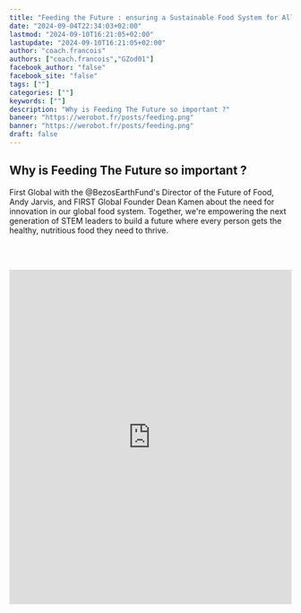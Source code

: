 ```yaml
---
title: "Feeding the Future : ensuring a Sustainable Food System for All People | FGC2024Athens"
date: "2024-09-04T22:34:03+02:00"
lastmod: "2024-09-10T16:21:05+02:00"
lastupdate: "2024-09-10T16:21:05+02:00"
author: "coach.francois"
authors: ["coach.francois","GZod01"]
facebook_author: "false"
facebook_site: "false"
tags: [""]
categories: [""]
keywords: [""]
description: "Why is Feeding The Future so important ?"
baneer: "https://werobot.fr/posts/feeding.png"
banner: "https://werobot.fr/posts/feeding.png"
draft: false
---
```

## Why is Feeding The Future so important ?

First Global with the ‪@BezosEarthFund‬'s Director of the Future of Food, Andy Jarvis, and FIRST Global Founder Dean Kamen about the need for innovation in our global food system. Together, we're empowering the next generation of STEM leaders to build a future where every person gets the healthy, nutritious food they need to thrive.

<br><br>
<iframe width="100%" height="597"src="https://www.youtube.com/embed/sHjTb3ARgUo?cc_load_policy=1&cc_lang_pref=fr&hl=fr-FR&autohide=2&wmode=transparent" allowfullscreen="true" style="border:0"></iframe>


